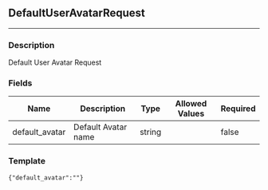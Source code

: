 ## DefaultUserAvatarRequest
---
### Description
Default User Avatar Request
### Fields
| Name | Description | Type | Allowed Values | Required |
| ---- | ----------- | ---- | -------------- | -------- |
| default_avatar | Default Avatar name | string |  | false |
### Template
```
{"default_avatar":""}
```

